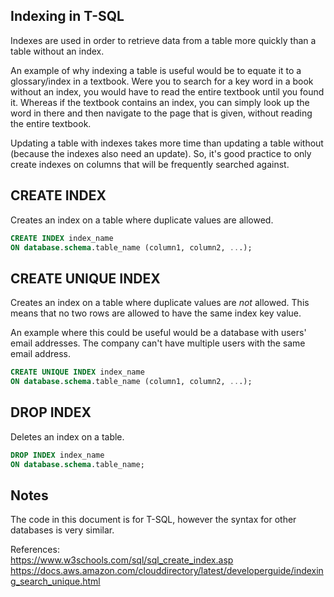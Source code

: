 ## Indexing in T-SQL

Indexes are used in order to retrieve data from a table more quickly than a table without an index. 

An example of why indexing a table is useful would be to equate it to a glossary/index in a textbook. Were you to search for a key word in a book without an index, you would have to read the entire textbook until you found it. Whereas if the textbook contains an index, you can simply look up the word in there and then navigate to the page that is given, without reading the entire textbook.

Updating a table with indexes takes more time than updating a table without (because the indexes also need an update). So, it's good practice to only create indexes on columns that will be frequently searched against.

## CREATE INDEX

Creates an index on a table where duplicate values are allowed.

```sql
CREATE INDEX index_name
ON database.schema.table_name (column1, column2, ...);
```

## CREATE UNIQUE INDEX

Creates an index on a table where duplicate values are *not* allowed. This means that no two rows are allowed to have the same index key value.

An example where this could be useful would be a database with users' email addresses. The company can't have multiple users with the same email address.

```sql
CREATE UNIQUE INDEX index_name
ON database.schema.table_name (column1, column2, ...);
```

## DROP INDEX

Deletes an index on a table.

```sql
DROP INDEX index_name
ON database.schema.table_name;
```

## Notes
The code in this document is for T-SQL, however the syntax for other databases is very similar.

References:
<br>https://www.w3schools.com/sql/sql_create_index.asp
<br>https://docs.aws.amazon.com/clouddirectory/latest/developerguide/indexing_search_unique.html
